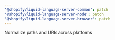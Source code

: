 ```yaml
---
'@shopify/liquid-language-server-common': patch
'@shopify/liquid-language-server-node': patch
'@shopify/liquid-language-server-browser': patch
---
```


Normalize paths and URIs across platforms
